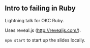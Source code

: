 ## Intro to failing in Ruby

Lightning talk for OKC Ruby.

Uses reveal.js (http://revealjs.com/).

`npm start` to start up the slides locally.
